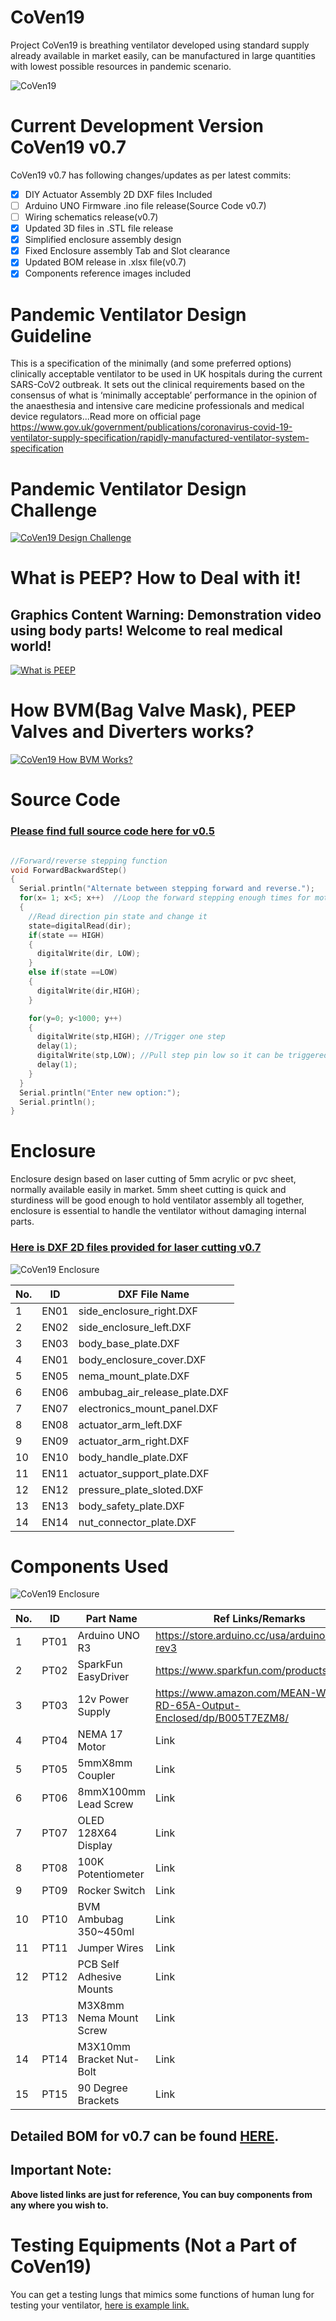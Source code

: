 # CoVen19
Project CoVen19 is breathing ventilator developed using standard supply already available in market easily, can be manufactured in large quantities with lowest possible resources in pandemic scenario.

![CoVen19](https://github.com/USGDEV/CoVen19/blob/master/CoVen19_v0.7/Images/CoVen19_v0.7_01.JPG)

# Current Development Version CoVen19 v0.7
CoVen19 v0.7 has following changes/updates as per latest commits:
- [x] DIY Actuator Assembly 2D DXF files Included
- [ ] Arduino UNO Firmware .ino file release(Source Code v0.7)
- [ ] Wiring schematics release(v0.7)
- [x] Updated 3D files in .STL file release
- [x] Simplified enclosure assembly design
- [x] Fixed Enclosure assembly Tab and Slot clearance
- [x] Updated BOM release in .xlsx file(v0.7)
- [x] Components reference images included

# Pandemic Ventilator Design Guideline
This is a specification of the minimally (and some preferred options) clinically acceptable ventilator to be
used in UK hospitals during the current SARS-CoV2 outbreak. It sets out the clinical requirements based on the consensus of what is ‘minimally acceptable’ performance in the opinion of the anaesthesia and intensive care medicine professionals and medical device regulators...Read more on official page https://www.gov.uk/government/publications/coronavirus-covid-19-ventilator-supply-specification/rapidly-manufactured-ventilator-system-specification

# Pandemic Ventilator Design Challenge
[![CoVen19 Design Challenge](https://img.youtube.com/vi/7vLPefHYWpY/0.jpg)](https://www.youtube.com/watch?v=7vLPefHYWpY)


# What is PEEP? How to Deal with it!
## Graphics Content Warning: Demonstration video using body parts! Welcome to real medical world!
[![What is PEEP](https://img.youtube.com/vi/Gu4sChU9eBo/0.jpg)](https://www.youtube.com/watch?v=Gu4sChU9eBo)

# How BVM(Bag Valve Mask), PEEP Valves and Diverters works?

[![CoVen19 How BVM Works?](https://img.youtube.com/vi/Douv4EPk_jA/0.jpg)](https://www.youtube.com/embed/Douv4EPk_jA)

# Source Code
### [Please find full source code here for v0.5](https://github.com/USGDEV/CoVen19/tree/master/SOURCE/Arduino/CoVen19_release_v0.7)

```C++

//Forward/reverse stepping function
void ForwardBackwardStep()
{
  Serial.println("Alternate between stepping forward and reverse.");
  for(x= 1; x<5; x++)  //Loop the forward stepping enough times for motion to be visible
  {
    //Read direction pin state and change it
    state=digitalRead(dir);
    if(state == HIGH)
    {
      digitalWrite(dir, LOW);
    }
    else if(state ==LOW)
    {
      digitalWrite(dir,HIGH);
    }

    for(y=0; y<1000; y++)
    {
      digitalWrite(stp,HIGH); //Trigger one step
      delay(1);
      digitalWrite(stp,LOW); //Pull step pin low so it can be triggered again
      delay(1);
    }
  }
  Serial.println("Enter new option:");
  Serial.println();
}

```

# Enclosure
Enclosure design based on laser cutting of 5mm acrylic or pvc sheet, normally available easily in market. 5mm sheet cutting is quick and sturdiness will be good enough to hold ventilator assembly all together, enclosure is essential to handle the ventilator without damaging internal parts.

### [Here is DXF 2D files provided for laser cutting v0.7](https://github.com/USGDEV/CoVen19/tree/master/CoVen19_v0.7/DXF)

![CoVen19 Enclosure](https://github.com/USGDEV/CoVen19/blob/master/CoVen19_v0.7/Images/all_parts_laser_cut_v0.7.jpg)

No. | ID | DXF File Name
------------ | ------------- | -------------
1 | EN01 | side_enclosure_right.DXF
2 | EN02 | side_enclosure_left.DXF
3 | EN03 | body_base_plate.DXF
4 | EN01 | body_enclosure_cover.DXF
5 | EN05 | nema_mount_plate.DXF
6 | EN06 | ambubag_air_release_plate.DXF
7 | EN07 | electronics_mount_panel.DXF
8 | EN08 | actuator_arm_left.DXF
9 | EN09 | actuator_arm_right.DXF
10 | EN10 | body_handle_plate.DXF
11 | EN11 | actuator_support_plate.DXF
12 | EN12 | pressure_plate_sloted.DXF
13 | EN13 | body_safety_plate.DXF
14 | EN14 | nut_connector_plate.DXF
    
# Components Used

![CoVen19 Enclosure](https://github.com/USGDEV/CoVen19/blob/master/CoVen19_v0.7/Images/CoVen19_parts_v0.7.jpg)

No. | ID | Part Name | Ref Links/Remarks
------------ | ------------ | ------------- | -------------
1 | PT01 | Arduino UNO R3 | https://store.arduino.cc/usa/arduino-uno-rev3
2 | PT02 | SparkFun EasyDriver | https://www.sparkfun.com/products/12779
3 | PT03 | 12v Power Supply | https://www.amazon.com/MEAN-WELL-RD-65A-Output-Enclosed/dp/B005T7EZM8/
4 | PT04 | NEMA 17 Motor | Link
5 | PT05 | 5mmX8mm Coupler | Link
6 | PT06 | 8mmX100mm Lead Screw | Link
7 | PT07 | OLED 128X64 Display | Link
8 | PT08 | 100K Potentiometer | Link
9 | PT09 | Rocker Switch | Link
10 | PT10 | BVM Ambubag 350~450ml | Link
11 | PT11 | Jumper Wires | Link
12 | PT12 | PCB Self Adhesive Mounts | Link
13 | PT13 | M3X8mm Nema Mount Screw | Link
14 | PT14 | M3X10mm Bracket Nut-Bolt | Link
15 | PT15 | 90 Degree Brackets | Link

## Detailed BOM for v0.7 can be found [HERE](https://github.com/USGDEV/CoVen19/blob/master/CoVen19_v0.7/BOM/CoVen19_BOM_v0.7_r1.xlsx).

## Important Note:
**Above listed links are just for reference, You can buy components from any where you wish to.**

# Testing Equipments (Not a Part of CoVen19)
You can get a testing lungs that mimics some functions of human lung for testing your ventilator, [here is example link.](https://www.amazon.com/gp/product/B0767RBQ1H)





